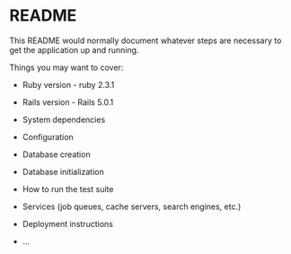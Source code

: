 # README

This README would normally document whatever steps are necessary to get the
application up and running.

Things you may want to cover:

* Ruby version - ruby 2.3.1

* Rails version - Rails 5.0.1

* System dependencies

* Configuration

* Database creation

* Database initialization

* How to run the test suite

* Services (job queues, cache servers, search engines, etc.)

* Deployment instructions

* ...
